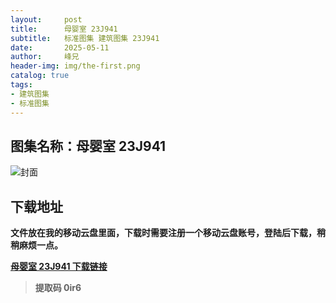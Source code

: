 ```yaml
---
layout:     post
title:      母婴室 23J941
subtitle:   标准图集 建筑图集 23J941
date:       2025-05-11
author:     峰兄
header-img: img/the-first.png
catalog: true
tags:
- 建筑图集
- 标准图集
---
```

## 图集名称：母婴室 23J941
![封面](https://pic1.imgdb.cn/item/68206de258cb8da5c8ebf401.jpg)

## 下载地址 ##
**文件放在我的移动云盘里面，下载时需要注册一个移动云盘账号，登陆后下载，稍稍麻烦一点。**  
  
[**母婴室 23J941 下载链接**](https://caiyun.139.com/m/i?2nc6oms0Nn3rf)

> **提取码 0ir6**

